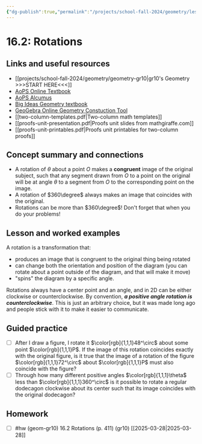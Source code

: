 ```yaml
---
{"dg-publish":true,"permalink":"/projects/school-fall-2024/geometry/lessons/16-2-rotations/"}
---
```



#  16.2: Rotations

## Links and useful resources 

- [[projects/school-fall-2024/geometry/geometry-gr10\|gr10's Geometry >>>START HERE<<<]]
- [AoPS Online Textbook](https://artofproblemsolving.com/ebooks/intro-geometry-ebook/c0toc)
- [AoPS Alcumus](https://artofproblemsolving.com/teacher/students)
- [Big Ideas Geometry textbook](https://bim.easyaccessmaterials.com/?level=12)
- [GeoGebra Online Geometry Constuction Tool](https://www.geogebra.org/geometry?lang=en/)
- [[two-column-templates.pdf|Two-column math templates]]
- [[proofs-unit-presentation.pdf|Proofs unit slides from mathgiraffe.com]]
- [[proofs-unit-printables.pdf|Proofs unit printables for two-column proofs]]



## Concept summary and connections


- A rotation of $\theta$ about a point $O$ makes a **congruent** image of the original subject, such that any segment drawn from $O$ to a point on the original will be at angle $\theta$ to a segment from $O$ to the corresponding point on the image. 
- A rotation of $360\degree$ always makes an image that coincides with the original. 
- Rotations can be more than $360\degree$! Don't forget that when you do your problems! 

## Lesson and worked examples

 A rotation is a transformation that:
 - produces an image that is congruent to the original thing being rotated
 - can change both the orientation and position of the diagram (you can rotate about a point outside of the diagram, and that will make it move)
 - "spins" the diagram by a specific angle.

Rotations always have a center point and an angle, and in 2D can be either clockwise or counterclockwise. By convention, ***a positive angle rotation is counterclockwise***. This is just an arbitrary choice, but it was made long ago and people stick with it to make it easier to communicate.

## Guided practice


- [ ] After I draw a figure, I rotate it $\color[rgb]{1,1,1}48^\circ$ about some point $\color[rgb]{1,1,1}P$. If the image of this rotation coincides exactly with the original figure, is it true that the image of a rotation of the figure $\color[rgb]{1,1,1}72^\circ$ about $\color[rgb]{1,1,1}P$ must also coincide with the figure?   
- [ ] Through how many different positive angles $\color[rgb]{1,1,1}\theta$ less than $\color[rgb]{1,1,1}360^\circ$ is it possible to rotate a regular dodecagon clockwise about its center such that its image coincides with the original dodecagon?   

## Homework


- [ ] #hw (geom-gr10) 16.2 Rotations  (p. 411) (gr10) [[2025-03-28\|2025-03-28]] 


